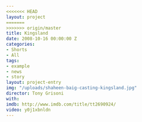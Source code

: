 ```yaml
---
<<<<<<< HEAD
layout: project
=======
>>>>>>> origin/master
title: Kingsland
date: 2008-10-16 00:00:00 Z
categories:
- Shorts
- All
tags:
- example
- news
- story
layout: project-entry
img: "/uploads/shaheen-baig-casting-kingsland.jpg"
director: Tony Grisoni
with: 
imdb: http://www.imdb.com/title/tt2690924/
video: y0j1xbnldn
---
```


